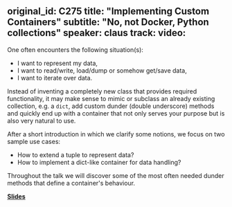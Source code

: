 original_id: C275
title: "Implementing Custom Containers"
subtitle: "No, not Docker, Python collections"
speaker: claus
track: 
video:
---
One often encounters the following situation(s):
- I want to represent my data,
- I want to read/write, load/dump or somehow get/save data,
- I want to iterate over data.

Instead of inventing a completely new class that provides required functionality, it may make sense to mimic or subclass an already existing collection, e.g. a `dict`, add custom dunder (double underscore) methods and quickly end up with a container that not only serves your purpose but is also very natural to use.

After a short introduction in which we clarify some notions, we focus on two sample use cases:
- How to extend a tuple to represent data?
- How to implement a dict-like container for data handling?

Throughout the talk we will discover some of the most often needed dunder methods that define a container's behaviour.

**[Slides](https://github.com/caichinger/slides/blob/master/2017-10-26__PyCon_UK/CustomCollections.ipynb)**
